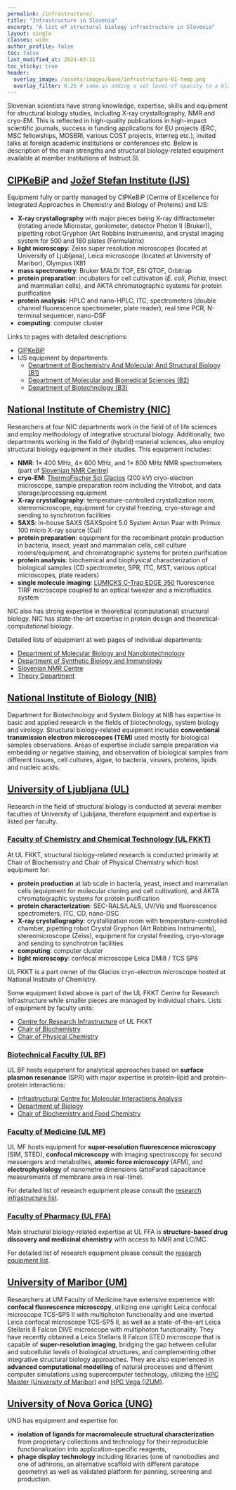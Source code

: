 ```yaml
---
permalink: /infrastructure/
title: "Infrastructure in Slovenia"
excerpt: "A list of structural biology infrastructure in Slovenia"
layout: single
classes: wide
author_profile: false
toc: false
last_modified_at: 2024-03-11
toc_sticky: true
header:
  overlay_image: /assets/images/base/infrastructure-01-temp.png
  overlay_filter: 0.25 # same as adding a set level of opacity to a black background
---
```


Slovenian scientists have strong knowledge, expertise, skills and equipment for structural biology studies, including X-ray crystallography, NMR and cryo-EM. This is reflected in high-quality publications in high-impact scientific journals, success in funding applications for EU projects (ERC, MSC fellowships, MOSBRI, various COST projects, Interreg etc.), invited talks at foreign academic institutions or conferences etc. Below is description of the main strengths and structural biology-related equipment available at member institutions of Instruct.SI.

## [CIPKeBiP](https://cipkebip.org/) and [Jožef Stefan Institute (IJS)](https://ijs.si/)

Equipment fully or partly managed by CIPKeBiP (Centre of Excellence for Integrated Approaches in Chemistry and Biology of Proteins) and IJS:
- **X-ray crystallography** with major pieces being X-ray diffractometer (rotating anode Microstar, goniometer, detector Photon II (Bruker)), pipetting robot Gryphon (Art Robbins Instruments), and crystal imaging system for 500 and 180 plates (Formulatrix)
- **light microscopy**: Zeiss super resolution microscopes (located at University of Ljubljana), Leica microscope (located at University of Maribor), Olympus IX81
- **mass spectrometry**:  Bruker MALDI TOF, ESI QTOF, Orbitrap
- **protein preparation**: incubators for cell cultivation (*E. coli*, *Pichia*, insect and mammalian cells), and AKTA chromatographic systems for protein purification
- **protein analysis**: HPLC and nano-HPLC, ITC, spectrometers (double channel fluorescence spectrometer, plate reader), real time PCR, N-terminal sequencer, nano-DSF
- **computing**: computer cluster

Links to pages with detailed descriptions:
- [CIPKeBiP](https://cipkebip.org/equipment.html)
- IJS equipment by departments:
  - [Department of Biochemistry And Molecular And Structural Biology (B1)](https://www-b1.ijs.si/equipment/)
  - [Department of Molecular and Biomedical Sciences (B2)](http://www-b2.ijs.si/equipment/)
  - [Department of Biotechnology (B3)](https://www-b3.ijs.si/index.php/equipment-and-expertise/)

## [National Institute of Chemistry (NIC)](https://www.ki.si/)

Researchers at four NIC departments work in the field of of life sciences and employ methodology of integrative structural biology. Additionally, two departments working in the field of (hybrid) material sciences, also employ structural biology equipment in their studies. This equipment includes:
- **NMR**: 1× 400 MHz, 4× 600 MHz, and 1× 800 MHz NMR spectrometers (part of [Slovenian NMR Centre](https://www.slonmr.si/))
- **cryo-EM**: [ThermoFischer Sci Glacios](https://www.ki.si/en/glacios/) (200 kV) cryo-electron microscope, sample preparation room including the Vitrobot, and data storage/processing equipment
- **X-ray crystallography**: temperature-controlled crystallization room, stereomicroscope, equipment for crystal freezing, cryo-storage and sending to synchrotron facilities
- **SAXS**: in-house SAXS (SAXSpoint 5.0 System Anton Paar with Primux 100 micro X-ray source (Cu))
- **protein preparation**: equipment for the recombinant protein production in bacteria, insect, yeast and mammalian cells, cell culture rooms/equipment, and chromatographic systems for protein purification
- **protein analysis**: biochemical and biophysical characterization of biological samples (CD spectrometer, SPR, ITC, MST, various optical microscopes, plate readers)
- **single molecule imaging**: [LUMICKS C-Trap EDGE 350](https://www.ki.si/en/departments/d12-department-of-synthetic-biology-and-immunology/equipment/translate-to-english-lumicks-c-trap/) fluorescence TIRF microscope coupled to an optical tweezer and a microfluidics system

NIC also has strong expertise in theoretical (computational) structural biology. NIC has state-the-art expertise in protein design and theoretical-computational biology.

Detailed lists of equipment at web pages of individual departments:
- [Department of Molecular Biology and Nanobiotechnology](https://www.ki.si/en/departments/d11-department-of-molecular-biology-and-nanobiotechnology/equipment/)
- [Department of Synthetic Biology and Immunology](https://www.ki.si/en/departments/d12-department-of-synthetic-biology-and-immunology/equipment/)
- [Slovenian NMR Centre](https://www.ki.si/en/departments/d15-slovenian-nmr-centre/)
- [Theory Department](https://www.ki.si/en/departments/d01-theory-department/)

## [National Institute of Biology (NIB)](https://www.nib.si/)

Department for Biotechnology and System Biology at NIB has expertise in basic and applied research in the fields of biotechnology, system biology and virology. Structural biology-related equipment includes **conventional transmission electron microscopes (TEM)** used mostly for biological samples observations. Areas of expertise include sample preparation via embedding or negative staining, and observation of biological samples from different tissues, cell cultures, algae, to bacteria, viruses, proteins, lipids and nucleic acids.

## [University of Ljubljana (UL)](https://www.uni-lj.si/)

Research in the field of structural biology is conducted at several member faculties of University of Ljubljana, therefore equipment and expertise is listed per faculty.

### [Faculty of Chemistry and Chemical Technology (UL FKKT)](https://fkkt.uni-lj.si/)

At UL FKKT, structural biology-related research is conducted primarily at Chair of Biochemistry and Chair of Physical Chemistry which host equipment for:
- **protein production** at lab scale in bacteria, yeast, insect and mammalian cells (equipment for molecular cloning and cell cultivation), and ÄKTA chromatographic systems for protein purification
- **protein characterization**: SEC-RALS/LALS, UV/Vis and fluorescence spectrometers, ITC, CD, nano-DSC
- **X-ray crystallography**: crystallization room with temperature-controlled chamber, pipetting robot Crystal Gryphon (Art Robbins Instruments), stereomicroscope (Zeiss), equipment for crystal freezing, cryo-storage and sending to synchrotron facilities
- **computing**: computer cluster
- **light microscopy**: confocal microscope Leica DMi8 / TCS SP8

UL FKKT is a part owner of the Glacios cryo-electron microscope hosted at National Institute of Chemistry.

Some equipment listed above is part of the UL FKKT Centre for Research Infrastructure while smaller pieces are managed by individual chairs. Lists of equipment by faculty units:
- [Centre for Research Infrastructure](https://fkkt.uni-lj.si/en/research-infrastructure/) of UL FKKT
- [Chair of Biochemistry](https://fkkt.uni-lj.si/en/departments-and-chairs/department-of-chemistry-and-biochemistry/chair-of-biochemistry)
- [Chair of Physical Chemistry](https://fkkt.uni-lj.si/en/departments-and-chairs/department-of-chemistry-and-biochemistry/chair-of-physical-chemistry)

### [Biotechnical Faculty (UL BF)](https://www.bf.uni-lj.si/)

UL BF hosts equipment for analytical approaches based on **surface plasmon resonance** (SPR) with major expertise in protein–lipid and protein–protein interactions:
- [Infrastructural Centre for Molecular Interactions Analysis](https://www.bf.uni-lj.si/en/research/infrastructure-centres/103/infrastructural-centre-for-molecular-interactions-analysis)
- [Department of Biology](https://www.bf.uni-lj.si/en/research/research-equipment/?iddepartment=7&idkatedra=&idtype=)
- [Chair of Biochemistry and Food Chemistry](https://www.bf.uni-lj.si/en/research/research-equipment/?iddepartment=8&idkatedra=41&idtype=)

### [Faculty of Medicine (UL MF)](https://www.mf.uni-lj.si/)

UL MF hosts equipment for **super-resolution fluorescence microscopy** (SIM, STED), **confocal microscopy** with imaging spectroscopy for second messengers and metabolites, **atomic force microscopy** (AFM), and **electrophysiology** of nanometre dimensions (attoFarad capacitance measurements of membrane area in real-time).

For detailed list of research equipment please consult the [research infrastructure list](https://www.mf.uni-lj.si/en_GB/research/research-infrastructure).

### [Faculty of Pharmacy (UL FFA)](https://www.ffa.uni-lj.si/)

Main structural biology-related expertise at UL FFA is **structure-based drug discovery and medicinal chemistry** with access to NMR and LC/MC.

For detailed list of research equipment please consult the [research equipment list](https://www.ffa.uni-lj.si/en/research/research-equipment/0/all).

## [University of Maribor (UM)](https://www.um.si/)

Researchers at UM Faculty of Medicine have extensive experience with **confocal fluorescence microscopy**, utilizing one upright Leica confocal microscope TCS-SP5 II with multiphoton functionality and one inverted Leica confocal microscope TCS-SP5 II, as well as a state-of-the-art Leica Stellaris 8 Falcon DIVE microscope with multiphoton functionality. They have recently obtained a Leica Stellaris 8 Falcon STED microscope that is capable of **super-resolution imaging**, bridging the gap between cellular and subcellular levels of biological structures, and complementing other integrative structural biology approaches. They are also experienced in **advanced computational modelling** of natural processes and different computer simulations using supercomputer technology, utilizing the [HPC Maister (University of Maribor)](https://www.hpc-rivr.si/system/) and [HPC Vega (IZUM)](https://izum.si/en/hpc-en/).

## [University of Nova Gorica (UNG)](https://www.ung.si/)

UNG has equipment and expertise for:
- **isolation of ligands for macromolecule structural characterization** from proprietary collections and technology for their reproducible functionalization into application-specific reagents,
- **phage display technology** including libraries (one of nanobodies and one of adhirons, an alternative scaffold with different paratope geometry) as well as validated platform for panning, screening and production.

